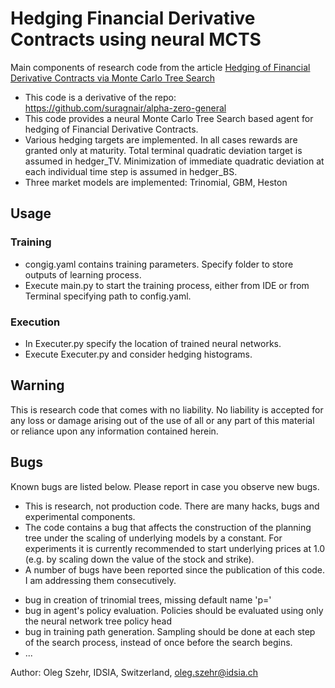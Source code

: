 # Hedging Financial Derivative Contracts using neural MCTS

Main components of research code from the article [Hedging of Financial Derivative Contracts via Monte Carlo Tree Search](https://arxiv.org/abs/2102.06274)

* This code is a derivative of the repo: https://github.com/suragnair/alpha-zero-general
* This code provides a neural Monte Carlo Tree Search based agent for hedging of Financial Derivative Contracts.
* Various hedging targets are implemented. In all cases rewards are granted only at maturity. Total terminal quadratic deviation target is assumed in hedger_TV. Minimization of immediate quadratic deviation at each individual time step is assumed in hedger_BS.
* Three market models are implemented: Trinomial, GBM, Heston

## Usage
### Training
 * congig.yaml contains training parameters. Specify folder to store outputs of learning process.
 * Execute main.py to start the training process, either from IDE or from Terminal specifying path to config.yaml.
### Execution
 * In Executer.py specify the location of trained neural networks.
 * Execute Executer.py and consider hedging histograms.

## Warning

This is research code that comes with no liability. 
No liability is accepted for any loss or damage arising out of the use of all or any part of this material or reliance upon any information contained herein.

## Bugs

Known bugs are listed below. Please report in case you observe new bugs.

* This is research, not production code. There are many hacks, bugs and experimental components.
* The code contains a bug that affects the construction of the planning tree under the scaling of underlying models by a constant. For experiments it is currently recommended to start underlying prices at 1.0 (e.g. by scaling down the value of the stock and strike).
* A number of bugs have been reported since the publication of this code. I am addressing them consecutively.
 - bug in creation of trinomial trees, missing default name 'p='
 - bug in agent's policy evaluation. Policies should be evaluated using only the neural network tree policy head
 - bug in training path generation. Sampling should be done at each step of the search process, instead of once before the search begins.
 - ...


Author: Oleg Szehr, IDSIA, Switzerland, oleg.szehr@idsia.ch